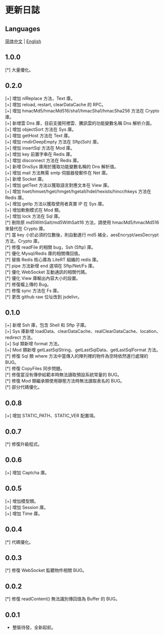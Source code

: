 # 更新日誌

## Languages

[简体中文](./CHANGELOG.sc.md) | [English](./CHANGELOG.md)

## 1.0.0

[\*] 大量優化。

## 0.2.0

[+] 增加 nlReplace 方法，Text 庫。  
[+] 增加 reload, restart, clearDataCache 的 RPC。  
[+] 增加 hmacMd5/hmacMd516/sha1/hmacSha1/hmacSha256 方法在 Crypto 庫。  
[+] 新增雲 Dns 庫，目前支援阿裡雲、騰訊雲的功能變數名稱 Dns 解析介面。  
[+] 增加 objectSort 方法在 Sys 庫。  
[+] 增加 getHost 方法在 Text 庫。  
[+] 增加 rmdirDeepEmpty 方法在 Sftp(Ssh) 庫。  
[+] 增加 insertSql 方法在 Mod 庫。  
[+] 增加 key 前置字串在 Redis 庫。  
[+] 增加 disconnect 方法在 Redis 庫。  
[+] 新增 DnsSys 庫用於獲取功能變數名稱的 Dns 解析值。  
[+] 增加 mail 方法無需 smtp 伺服器發郵件在 Net 庫。  
[+] 新增 Socket 庫。  
[+] 增加 getText 方法以獲取語言對應文本在 View 庫。  
[+] 增加 hset/hmset/hget/hmget/hgetall/hdel/hexists/hincr/hkeys 方法在 Redis 庫。  
[+] 增加 getIp 方法以獲取使用者真實 IP 在 Sys 庫。  
[+] 增加軟刪模式在 Mod 類。  
[+] 增加 lock 方法在 Sql 庫。  
[\*] 刪除原 md5WithSalt/md5WithSalt16 方法，請使用 hmacMd5/hmacMd516 來替代在 Crypto 庫。  
[\*] 當 key 小於必須的位數後，則自動進行 md5 補全，aesEncrypt/aesDecrypt 方法，Crypto 庫。  
[\*] 修復 readFile 的相關 bug，Ssh (Sftp) 庫。  
[\*] 優化 Mysql/Redis 庫的相關傳回值。  
[\*] 替換 Redis 核心庫為 LiteRT 組織的 redis 庫。  
[\*] pipe 方法新增 end 選項在 Sftp/Net/Fs 庫。  
[\*] 優化 WebSocket 互動通訊的相關代碼。  
[\*] 優化 View 庫輸出內容大小的設置。  
[\*] 修復檔上傳的 Bug。  
[\*] 修復 sync 方法在 Fs 庫。  
[\*] 更改 github raw 位址改到 jsdelivr。

## 0.1.0

[+] 新增 Ssh 庫，包含 Shell 和 Sftp 子庫。  
[+] Sys 庫新增 loadData、clearDataCache、realClearDataCache、location、redirect 方法。  
[+] Sql 類新增 format 方法。  
[+] Mod 類新增 getLastSqlString、getLastSqlData、getLastSqlFormat 方法。  
[\*] 修復 Sql 類 where 方法中當傳入的陣列裡的物件為空時依然進行處理的 BUG。  
[\*] 修復 CopyFiles 同步問題。  
[\*] 修復當沒有傳參給範本時無法讀取預設系統常量的 BUG。  
[\*] 修復 Mod 類繼承類使用靜態方法時無法讀取表名的 BUG。  
[\*] 部分代碼優化。

## 0.0.8

[+] 增加 STATIC_PATH、STATIC_VER 配置項。

## 0.0.7

[\*] 修復升級程式。

## 0.0.6

[+] 增加 Captcha 庫。

## 0.0.5

[+] 增加模型類。  
[+] 增加 Session 庫。  
[+] 增加 Time 庫。

## 0.0.4

[\*] 代碼優化。

## 0.0.3

[\*] 修復 WebSocket 監聽物件相關 BUG。

## 0.0.2

[\*] 修復 readContent() 無法識別傳回值為 Buffer 的 BUG。

## 0.0.1

- 整裝待發，全新起航。